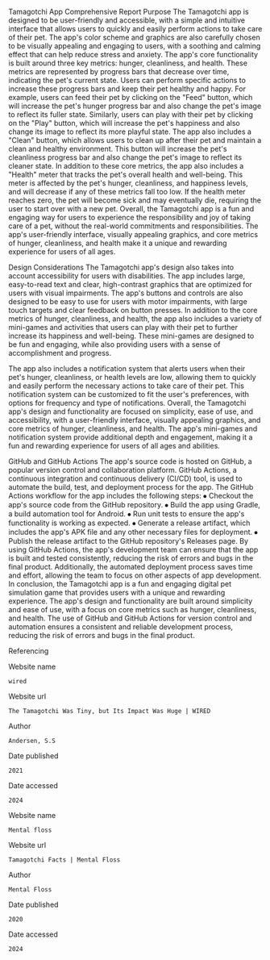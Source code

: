 




                                                     






Tamagotchi App Comprehensive Report
Purpose
The Tamagotchi app is designed to be user-friendly and accessible, with a simple and intuitive interface that allows users to quickly and easily perform actions to take care of their pet. The app's color scheme and graphics are also carefully chosen to be visually appealing and engaging to users, with a soothing and calming effect that can help reduce stress and anxiety.
The app's core functionality is built around three key metrics: hunger, cleanliness, and health. These metrics are represented by progress bars that decrease over time, indicating the pet's current state. Users can perform specific actions to increase these progress bars and keep their pet healthy and happy.
For example, users can feed their pet by clicking on the "Feed" button, which will increase the pet's hunger progress bar and also change the pet's image to reflect its fuller state. Similarly, users can play with their pet by clicking on the "Play" button, which will increase the pet's happiness and also change its image to reflect its more playful state.
The app also includes a "Clean" button, which allows users to clean up after their pet and maintain a clean and healthy environment. This button will increase the pet's cleanliness progress bar and also change the pet's image to reflect its cleaner state.
In addition to these core metrics, the app also includes a "Health" meter that tracks the pet's overall health and well-being. This meter is affected by the pet's hunger, cleanliness, and happiness levels, and will decrease if any of these metrics fall too low. If the health meter reaches zero, the pet will become sick and may eventually die, requiring the user to start over with a new pet.
Overall, the Tamagotchi app is a fun and engaging way for users to experience the responsibility and joy of taking care of a pet, without the real-world commitments and responsibilities. The app's user-friendly interface, visually appealing graphics, and core metrics of hunger, cleanliness, and health make it a unique and rewarding experience for users of all ages.

 Design Considerations
The Tamagotchi app's design also takes into account accessibility for users with disabilities. The app includes large, easy-to-read text and clear, high-contrast graphics that are optimized for users with visual impairments. The app's buttons and controls are also designed to be easy to use for users with motor impairments, with large touch targets and clear feedback on button presses.
 In addition to the core metrics of hunger, cleanliness, and health, the app also includes a variety of mini-games and activities that users can play with their pet to further increase its happiness and well-being. These mini-games are designed to be fun and engaging, while also providing users with a sense of accomplishment and progress.

The app also includes a notification system that alerts users when their pet's hunger, cleanliness, or health levels are low, allowing them to quickly and easily perform the necessary actions to take care of their pet. This notification system can be customized to fit the user's preferences, with options for frequency and type of notifications.
Overall, the Tamagotchi app's design and functionality are focused on simplicity, ease of use, and accessibility, with a user-friendly interface, visually appealing graphics, and core metrics of hunger, cleanliness, and health. The app's mini-games and notification system provide additional depth and engagement, making it a fun and rewarding experience for users of all ages and abilities.

GitHub and GitHub Actions
The app's source code is hosted on GitHub, a popular version control and collaboration platform. GitHub Actions, a continuous integration and continuous delivery (CI/CD) tool, is used to automate the build, test, and deployment process for the app.
The GitHub Actions workflow for the app includes the following steps:
⦁	Checkout the app's source code from the GitHub repository.
⦁	Build the app using Gradle, a build automation tool for Android.
⦁	Run unit tests to ensure the app's functionality is working as expected.
⦁	Generate a release artifact, which includes the app's APK file and any other necessary files for deployment.
⦁	Publish the release artifact to the GitHub repository's Releases page.
By using GitHub Actions, the app's development team can ensure that the app is built and tested consistently, reducing the risk of errors and bugs in the final product. Additionally, the automated deployment process saves time and effort, allowing the team to focus on other aspects of app development.
In conclusion, the Tamagotchi app is a fun and engaging digital pet simulation game that provides users with a unique and rewarding experience. The app's design and functionality are built around simplicity and ease of use, with a focus on core metrics such as hunger, cleanliness, and health. The use of GitHub and GitHub Actions for version control and automation ensures a consistent and reliable development process, reducing the risk of errors and bugs in the final product.





Referencing 

Website name 

	wired
Website url 

	The Tamagotchi Was Tiny, but Its Impact Was Huge | WIRED
Author 

	Andersen, S.S
Date published

	2021

Date accessed 

	2024

Website name 

	Mental floss
Website url 

	Tamagotchi Facts | Mental Floss
Author 

	Mental Floss
Date published

	2020

Date accessed 

	2024







